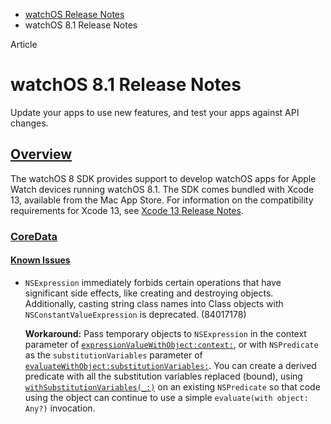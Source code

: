 - [watchOS Release Notes](https://developer.apple.com/documentation/watchos-release-notes)
- watchOS 8.1 Release Notes

Article

# watchOS 8.1 Release Notes

Update your apps to use new features, and test your apps against API changes.

## [Overview](https://developer.apple.com/documentation/watchos-release-notes/watchos-8_1-release-notes#overview)

The watchOS 8 SDK provides support to develop watchOS apps for Apple Watch devices running watchOS 8.1. The SDK comes bundled with Xcode 13, available from the Mac App Store. For information on the compatibility requirements for Xcode 13, see [Xcode 13 Release Notes](https://developer.apple.com/documentation/Xcode-Release-Notes/xcode-13-release-notes).

### [CoreData](https://developer.apple.com/documentation/watchos-release-notes/watchos-8_1-release-notes#CoreData)

#### [Known Issues](https://developer.apple.com/documentation/watchos-release-notes/watchos-8_1-release-notes#Known-Issues)

- `NSExpression` immediately forbids certain operations that have significant side effects, like creating and destroying objects. Additionally, casting string class names into Class objects with `NSConstantValueExpression` is deprecated. (84017178)

  **Workaround:** Pass temporary objects to `NSExpression` in the context parameter of [`expressionValueWithObject:context:`](https://developer.apple.com/documentation/foundation/nsexpression/1410363-expressionvaluewithobject), or with `NSPredicate` as the `substitutionVariables` parameter of [`evaluateWithObject:substitutionVariables:`](https://developer.apple.com/documentation/foundation/nspredicate/1407759-evaluatewithobject). You can create a derived predicate with all the substitution variables replaced (bound), using [`withSubstitutionVariables(_:)`](https://developer.apple.com/documentation/foundation/nspredicate/1413227-withsubstitutionvariables) on an existing `NSPredicate` so that code using the object can continue to use a simple `evaluate(with object: Any?)` invocation.
